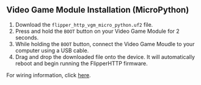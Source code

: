 ## Video Game Module Installation (MicroPython)

1. Download the `flipper_http_vgm_micro_python.uf2` file.
2. Press and hold the `BOOT` button on your Video Game Module for 2 seconds.
3. While holding the `BOOT` button, connect the Video Game Moudle to your computer using a USB cable.
4. Drag and drop the downloaded file onto the device. It will automatically reboot and begin running the FlipperHTTP firmware.

For wiring information, click [here](https://github.com/jblanked/FlipperHTTP?tab=readme-ov-file#wiring).
